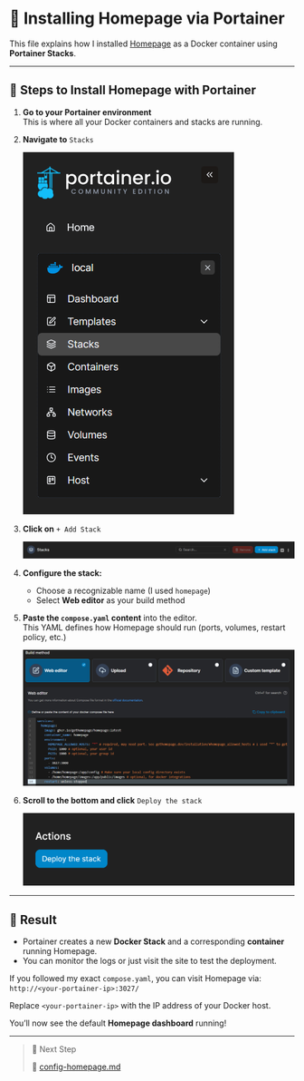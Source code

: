 # 🧱 Installing Homepage via Portainer

This file explains how I installed [Homepage](https://gethomepage.dev/) as a Docker container using **Portainer Stacks**.

---

## 🔧 Steps to Install Homepage with Portainer

1. **Go to your Portainer environment**  
   This is where all your Docker containers and stacks are running.

2. **Navigate to** `Stacks`
  
   ![Stacks](images/install-homepage/homepage-portainer-stacks.png)

3. **Click on** `+ Add Stack`
  
   ![Add Stack](images/install-homepage/homepage-portainer-createstack.png)

4. **Configure the stack:**

   - Choose a recognizable name (I used `homepage`)
   - Select **Web editor** as your build method 

5. **Paste the `compose.yaml` content** into the editor.  
   This YAML defines how Homepage should run (ports, volumes, restart policy, etc.)

   ![Web Editor](images/install-homepage/homepage-portainer-compose.png)

6. **Scroll to the bottom and click** `Deploy the stack`
  
   ![Deploy Stack](images/install-homepage/homepage-portainer-deploystack.png)

---

## 🚀 Result

- Portainer creates a new **Docker Stack** and a corresponding **container** running Homepage.
- You can monitor the logs or just visit the site to test the deployment.

If you followed my exact `compose.yaml`, you can visit Homepage via:
`http://<your-portainer-ip>:3027/`

Replace `<your-portainer-ip>` with the IP address of your Docker host.

You’ll now see the default **Homepage dashboard** running!

---

>🔄 Next Step
>
>📁 [config-homepage.md](config-homepage.md)
